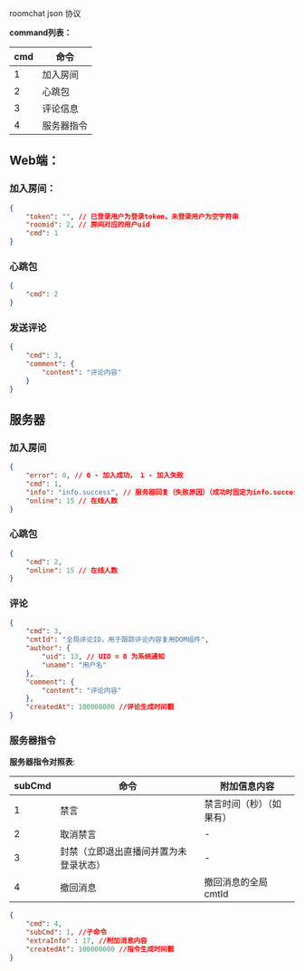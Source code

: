 roomchat json 协议

**command列表：**

| cmd | 命令 |
| --- | ---- |
| 1 | 加入房间 |
| 2 | 心跳包 |
| 3 | 评论信息 |
| 4 | 服务器指令 |

## Web端：

### 加入房间：

```json
{
    "token": "", // 已登录用户为登录token，未登录用户为空字符串
    "roomid": 2, // 房间对应的用户uid
    "cmd": 1
}
```

### 心跳包

```json
{
    "cmd": 2
}
```

### 发送评论

```json
{
    "cmd": 3,
    "comment": {
        "content": "评论内容"
    }
}
```

## 服务器

### 加入房间

```json
{
    "error": 0, // 0 - 加入成功， 1 - 加入失败
    "cmd": 1,
    "info": "info.success", // 服务器回复（失败原因）（成功时固定为info.success）
    "online": 15 // 在线人数
}
```

### 心跳包

```json
{
    "cmd": 2,
    "online": 15 // 在线人数
}
```

### 评论

```json
{
    "cmd": 3,
    "cmtId": "全局评论ID，用于跟踪评论内容复用DOM组件",
    "author": {
        "uid": 13, // UID = 0 为系统通知
        "uname": "用户名"
    },
    "comment": {
        "content": "评论内容"
    },
    "createdAt": 100000000 //评论生成时间戳
}
```

### 服务器指令

**服务器指令对照表**:

| subCmd | 命令 | 附加信息内容 |
| ------ | ---- | ----------- |
| 1 | 禁言 | 禁言时间（秒）（如果有） |
| 2 | 取消禁言 | - |
| 3 | 封禁（立即退出直播间并置为未登录状态） | - |
| 4 | 撤回消息 | 撤回消息的全局cmtId |

```json
{
    "cmd": 4,
    "subCmd": 1, //子命令
    "extraInfo" : 17, //附加消息内容
    "createdAt": 100000000 //指令生成时间戳
}
```